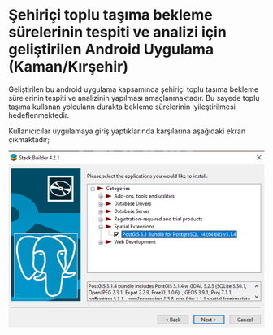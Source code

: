 # Şehiriçi toplu taşıma bekleme sürelerinin tespiti ve analizi için geliştirilen Android Uygulama (Kaman/Kırşehir)

Geliştirilen bu android uygulama kapsamında şehiriçi toplu taşıma bekleme sürelerinin tespiti ve analizinin yapılması amaçlanmaktadır. Bu sayede toplu taşıma kullanan yolcuların durakta bekleme sürelerinin iyileştirilmesi hedeflenmektedir.

Kullanıcıcılar uygulamaya giriş yaptıklarında karşılarına aşağıdaki ekran çıkmaktadır;
<p align="center">
  <img src="https://github.com/Kardelennkayaa/display_location/blob/master/location_images/spatial_.png"/>
</p>
